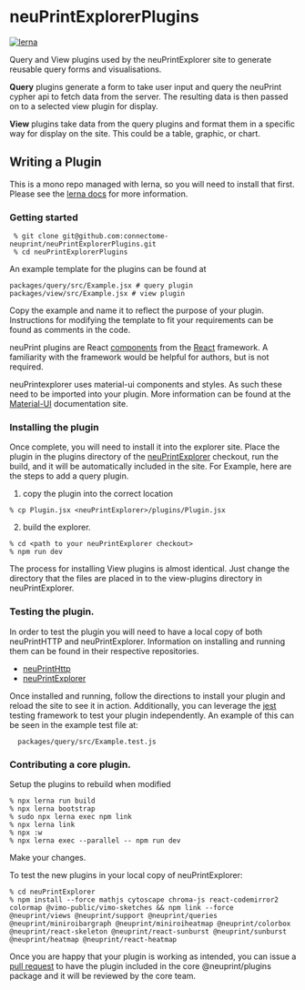 # neuPrintExplorerPlugins

[![lerna](https://img.shields.io/badge/maintained%20with-lerna-cc00ff.svg)](https://lerna.js.org/)

Query and View plugins used by the neuPrintExplorer site to generate reusable
query forms and visualisations.

  **Query** plugins generate a form to take user input and query the neuPrint
cypher api to fetch data from the server. The resulting data is then passed
on to a selected view plugin for display.

  **View** plugins take data from the query plugins and format them in a specific way
for display on the site. This could be a table, graphic, or chart.

## Writing a Plugin
  This is a mono repo managed with lerna, so you will need to install that first. Please see the [lerna docs](https://lerna.js.org/) for more information.

### Getting started

     % git clone git@github.com:connectome-neuprint/neuPrintExplorerPlugins.git
     % cd neuPrintExplorerPlugins

An example template for the plugins can be found at

    packages/query/src/Example.jsx # query plugin
    packages/view/src/Example.jsx # view plugin

Copy the example and name it to reflect the purpose of your plugin. Instructions for modifying
the template to fit your requirements can be found as comments in the code.

neuPrint plugins are React [components](https://reactjs.org/docs/components-and-props.html)
from the [React](https://reactjs.org/) framework. A familiarity with the framework
would be helpful for authors, but is not required.

neuPrintexplorer uses material-ui components and styles. As such these need to be imported
into your plugin. More information can be found at the [Material-UI](https://material-ui.com/)
documentation site.

### Installing the plugin

Once complete, you will need to install it into the explorer site. Place the plugin in the
plugins directory of the [neuPrintExplorer](https://github.com/connectome-neuprint/neuPrintExplorer)
checkout, run the build, and it will be automatically included in the site. For Example, here are the
steps to add a query plugin.

   1. copy the plugin into the correct location

    % cp Plugin.jsx <neuPrintExplorer>/plugins/Plugin.jsx

   2. build the explorer.

    % cd <path to your neuPrintExplorer checkout>
    % npm run dev

The process for installing View plugins is almost identical. Just change the directory
that the files are placed in to the view-plugins directory in neuPrintExplorer.


###  Testing the plugin.

In order to test the plugin you will need to have a local copy of both
neuPrintHTTP and neuPrintExplorer. Information on installing and running
them can be found in their respective repositories.

- [neuPrintHttp](https://github.com/connectome-neuprint/neuPrintHTTP)
- [neuPrintExplorer](https://github.com/connectome-neuprint/neuPrintExplorer)

Once installed and running, follow the directions to install your plugin and reload
the site to see it in action. Additionally, you can leverage the
[jest](https://jestjs.io/en/versions) testing framework to test your plugin independently.
An example of this can be seen in the example test file at:

      packages/query/src/Example.test.js


### Contributing a core plugin.

Setup the plugins to rebuild when modified

    % npx lerna run build
    % npx lerna bootstrap
    % sudo npx lerna exec npm link
    % npx lerna link
    % npx :w
    % npx lerna exec --parallel -- npm run dev

Make your changes.

To test the new plugins in your local copy of neuPrintExplorer:

    % cd neuPrintExplorer
    % npm install --force mathjs cytoscape chroma-js react-codemirror2 colormap @vimo-public/vimo-sketches && npm link --force @neuprint/views @neuprint/support @neuprint/queries @neuprint/miniroibargraph @neuprint/miniroiheatmap @neuprint/colorbox @neuprint/react-skeleton @neuprint/react-sunburst @neuprint/sunburst @neuprint/heatmap @neuprint/react-heatmap


Once you are happy that your plugin is working as intended, you can issue a
[pull request](https://help.github.com/articles/about-pull-requests/) to have the plugin included
in the core @neuprint/plugins package and it will be reviewed by the core team.
